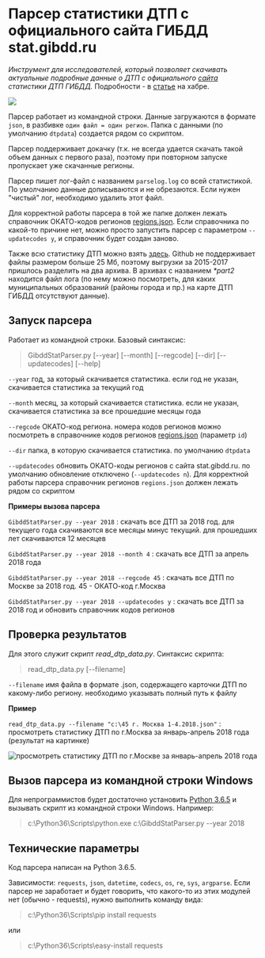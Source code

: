 # Парсер статистики ДТП с официального сайта ГИБДД stat.gibdd.ru

*Инструмент для исследователей, который позволяет скачивать актуальные подробные данные о ДТП с официального [сайта](http://stat.gibdd.ru/) статистики ДТП ГИБДД.* Подробности - в [статье](https://habr.com/post/354782/) на хабре.

![](https://github.com/Shorstko/GibddStat/blob/master/image/title.png)

Парсер работает из командной строки. Данные загружаются в формате `json`, в разбивке `один файл = один регион`. Папка с данными (по умолчанию `dtpdata`) создается рядом со скриптом. 

Парсер поддерживает докачку (т.к. не всегда удается скачать такой объем данных с первого раза), поэтому при повторном запуске пропускает уже скачанные регионы. 

Парсер пишет лог-файл с названием `parselog.log` со всей статистикой. По умолчанию данные дописываются и не обрезаются. Если нужен "чистый" лог, необходимо удалить этот файл.

Для корректной работы парсера в той же папке должен лежать справочник ОКАТО-кодов регионов [regions.json](https://github.com/Shorstko/GibddStat/blob/master/regions.json). Если справочника по какой-то причине нет, можно просто запустить парсер с параметром `--updatecodes y`, и справочник будет создан заново.

Также всю статистику ДТП можно взять [здесь](https://github.com/Shorstko/GibddStat/tree/master/data). Github не поддерживает файлы размером больше 25 Мб, поэтому выгрузки за 2015-2017 пришлось разделить на два архива. В архивах с названием *\*part2* находится файл лога (по нему можно посмотреть, для каких муниципальных образований (районы города и пр.) на карте ДТП ГИБДД отсутствуют данные).

## Запуск парсера

Работает из командной строки. Базовый синтаксис: 
>   GibddStatParser.py [--year] [--month] [--regcode] [--dir] [--updatecodes] [--help]

`--year` год, за который скачивается статистика. если год не указан, скачивается статистика за текущий год

`--month` месяц, за который скачивается статистика. если не указан, скачивается статистика за все прошедшие месяцы года

`--regcode` ОКАТО-код региона. номера кодов регионов можно посмотреть в справочнике кодов регионов [regions.json](https://github.com/Shorstko/GibddStat/blob/master/regions.json) (параметр `id`)

`--dir` папка, в которую скачивается статистика. по умолчанию `dtpdata`

`--updatecodes` обновить ОКАТО-коды регионов с сайта stat.gibdd.ru. по умолчанию обновление отключено (`--updatecodes n`). Для корректной работы парсера справочник регионов `regions.json` должен лежать рядом со скриптом

**Примеры вызова парсера**

`GibddStatParser.py --year 2018` : скачать все ДТП за 2018 год. для текущего года скачиваются все месяцы минус текущий. для прошедших лет скачиваются 12 месяцев

`GibddStatParser.py --year 2018 --month 4` : скачать все ДТП за апрель 2018 года

`GibddStatParser.py --year 2018 --regcode 45` : скачать все ДТП по Москве за 2018 год. 45 - ОКАТО-код г.Москва

`GibddStatParser.py --year 2018 --updatecodes y` : скачать все ДТП за 2018 год и обновить справочник кодов регионов

## Проверка результатов

Для этого служит скрипт *read_dtp_data.py*. Синтаксис скрипта:
>  	read_dtp_data.py [--filename]

`--filename` имя файла в формате .json, содержащего карточки ДТП по какому-либо региону. необходимо указывать полный путь к файлу

**Пример**

`read_dtp_data.py --filename "c:\45 г. Москва 1-4.2018.json"` : просмотреть статистику ДТП по г.Москва за январь-апрель 2018 года (результат на картинке)

![просмотреть статистику ДТП по г.Москве за январь-апрель 2018 года](https://github.com/Shorstko/GibddStat/blob/master/image/test.png)

## Вызов парсера из командной строки Windows

Для непрограммистов будет достаточно установить [Python 3.6.5](https://www.python.org/downloads/release/python-365/) и вызывать скрипт из командной строки Windows. Например:

>   c:\Python36\Scripts\python.exe c:\GibddStatParser.py --year 2018

## Технические параметры

Код парсера написан на Python 3.6.5.

Зависимости: `requests`, `json`, `datetime`, `codecs`, `os`, `re`, `sys`, `argparse`.
Если парсер не заработает и будет говорить, что какого-то из этих модулей нет (обычно - requests), нужно выполнить команду вида:

>   c:\Python36\Scripts\pip install requests

или

> c:\Python36\Scripts\easy-install requests
